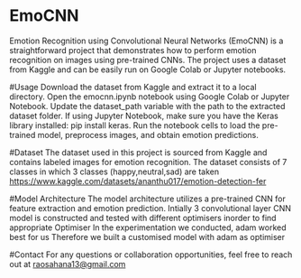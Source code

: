 # EmoCNN
Emotion Recognition using Convolutional Neural Networks (EmoCNN) is a straightforward project that demonstrates how to perform emotion recognition on images using pre-trained CNNs. The project uses a dataset from Kaggle and can be easily run on Google Colab or Jupyter notebooks.

#Usage
Download the dataset from Kaggle and extract it to a local directory.
Open the emocnn.ipynb notebook using Google Colab or Jupyter Notebook.
Update the dataset_path variable with the path to the extracted dataset folder.
If using Jupyter Notebook, make sure you have the Keras library installed: pip install keras.
Run the notebook cells to load the pre-trained model, preprocess images, and obtain emotion predictions.

#Dataset
The dataset used in this project is sourced from Kaggle and contains labeled images for emotion recognition. The dataset consists of 7 classes in which 3 classes (happy,neutral,sad) are taken 
https://www.kaggle.com/datasets/ananthu017/emotion-detection-fer

#Model Architecture
The model architecture utilizes a pre-trained CNN for feature extraction and emotion prediction. 
Intially 3 convolutional layer CNN model is constructed and tested with different optimisers inorder to find appropriate Optimiser
In the experimentation we conducted, adam worked best for us
Therefore we built a customised model with adam as optimiser

#Contact
For any questions or collaboration opportunities, feel free to reach out at raosahana13@gmail.com






